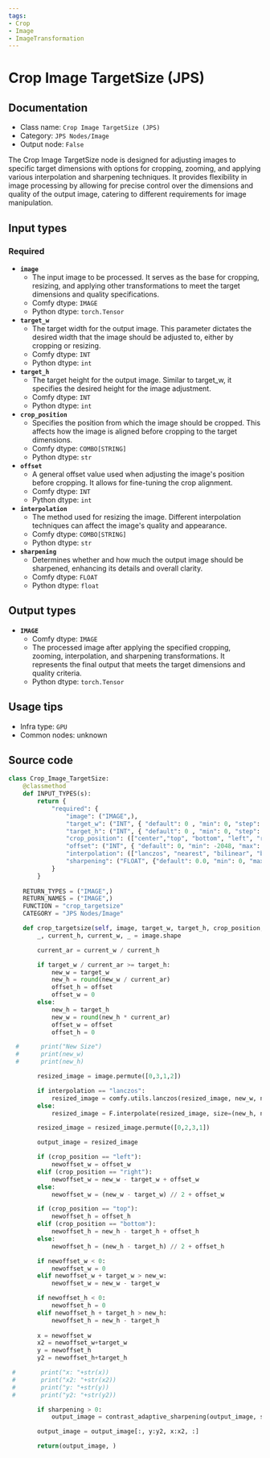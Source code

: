 ```yaml
---
tags:
- Crop
- Image
- ImageTransformation
---
```


# Crop Image TargetSize (JPS)
## Documentation
- Class name: `Crop Image TargetSize (JPS)`
- Category: `JPS Nodes/Image`
- Output node: `False`

The Crop Image TargetSize node is designed for adjusting images to specific target dimensions with options for cropping, zooming, and applying various interpolation and sharpening techniques. It provides flexibility in image processing by allowing for precise control over the dimensions and quality of the output image, catering to different requirements for image manipulation.
## Input types
### Required
- **`image`**
    - The input image to be processed. It serves as the base for cropping, resizing, and applying other transformations to meet the target dimensions and quality specifications.
    - Comfy dtype: `IMAGE`
    - Python dtype: `torch.Tensor`
- **`target_w`**
    - The target width for the output image. This parameter dictates the desired width that the image should be adjusted to, either by cropping or resizing.
    - Comfy dtype: `INT`
    - Python dtype: `int`
- **`target_h`**
    - The target height for the output image. Similar to target_w, it specifies the desired height for the image adjustment.
    - Comfy dtype: `INT`
    - Python dtype: `int`
- **`crop_position`**
    - Specifies the position from which the image should be cropped. This affects how the image is aligned before cropping to the target dimensions.
    - Comfy dtype: `COMBO[STRING]`
    - Python dtype: `str`
- **`offset`**
    - A general offset value used when adjusting the image's position before cropping. It allows for fine-tuning the crop alignment.
    - Comfy dtype: `INT`
    - Python dtype: `int`
- **`interpolation`**
    - The method used for resizing the image. Different interpolation techniques can affect the image's quality and appearance.
    - Comfy dtype: `COMBO[STRING]`
    - Python dtype: `str`
- **`sharpening`**
    - Determines whether and how much the output image should be sharpened, enhancing its details and overall clarity.
    - Comfy dtype: `FLOAT`
    - Python dtype: `float`
## Output types
- **`IMAGE`**
    - Comfy dtype: `IMAGE`
    - The processed image after applying the specified cropping, zooming, interpolation, and sharpening transformations. It represents the final output that meets the target dimensions and quality criteria.
    - Python dtype: `torch.Tensor`
## Usage tips
- Infra type: `GPU`
- Common nodes: unknown


## Source code
```python
class Crop_Image_TargetSize:
    @classmethod
    def INPUT_TYPES(s):
        return {
            "required": {
                "image": ("IMAGE",),
                "target_w": ("INT", { "default": 0 , "min": 0, "step": 8, "display": "number" }),
                "target_h": ("INT", { "default": 0 , "min": 0, "step": 8, "display": "number" }),                
                "crop_position": (["center","top", "bottom", "left", "right"],),
                "offset": ("INT", { "default": 0, "min": -2048, "max": 2048, "step": 1, "display": "number" }),
                "interpolation": (["lanczos", "nearest", "bilinear", "bicubic", "area", "nearest-exact"],),
                "sharpening": ("FLOAT", {"default": 0.0, "min": 0, "max": 1, "step": 0.05}),
            }
        }
    
    RETURN_TYPES = ("IMAGE",)
    RETURN_NAMES = ("IMAGE",)
    FUNCTION = "crop_targetsize"
    CATEGORY = "JPS Nodes/Image"

    def crop_targetsize(self, image, target_w, target_h, crop_position, offset, interpolation, sharpening):
        _, current_h, current_w, _ = image.shape

        current_ar = current_w / current_h

        if target_w / current_ar >= target_h:
            new_w = target_w
            new_h = round(new_w / current_ar)
            offset_h = offset
            offset_w = 0
        else:
            new_h = target_h
            new_w = round(new_h * current_ar)
            offset_w = offset
            offset_h = 0

  #      print("New Size")
  #      print(new_w)
  #      print(new_h)

        resized_image = image.permute([0,3,1,2])

        if interpolation == "lanczos":
            resized_image = comfy.utils.lanczos(resized_image, new_w, new_h)
        else:
            resized_image = F.interpolate(resized_image, size=(new_h, new_w), mode=interpolation)

        resized_image = resized_image.permute([0,2,3,1])

        output_image = resized_image

        if (crop_position == "left"):
            newoffset_w = offset_w
        elif (crop_position == "right"):
            newoffset_w = new_w - target_w + offset_w
        else:
            newoffset_w = (new_w - target_w) // 2 + offset_w

        if (crop_position == "top"):
            newoffset_h = offset_h
        elif (crop_position == "bottom"):
            newoffset_h = new_h - target_h + offset_h
        else:
            newoffset_h = (new_h - target_h) // 2 + offset_h

        if newoffset_w < 0:
            newoffset_w = 0
        elif newoffset_w + target_w > new_w:
            newoffset_w = new_w - target_w

        if newoffset_h < 0:
            newoffset_h = 0
        elif newoffset_h + target_h > new_h:
            newoffset_h = new_h - target_h
        
        x = newoffset_w
        x2 = newoffset_w+target_w
        y = newoffset_h
        y2 = newoffset_h+target_h

 #       print("x: "+str(x))
 #       print("x2: "+str(x2))
 #       print("y: "+str(y))
 #       print("y2: "+str(y2))

        if sharpening > 0:
            output_image = contrast_adaptive_sharpening(output_image, sharpening)

        output_image = output_image[:, y:y2, x:x2, :]

        return(output_image, )

```
